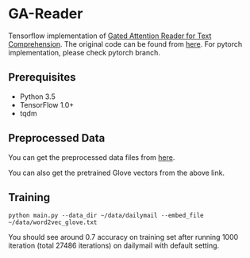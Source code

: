 # GA-Reader
Tensorflow implementation of [Gated Attention Reader for Text Comprehension](https://arxiv.org/abs/1606.01549). The original code can be found from [here](https://github.com/bdhingra/ga-reader). For pytorch implementation, please check pytorch branch.

## Prerequisites
- Python 3.5
- TensorFlow 1.0+
- tqdm

## Preprocessed Data
You can get the preprocessed data files from [here](https://drive.google.com/drive/folders/0B7aCzQIaRTDUZS1EWlRKMmt3OXM?usp=sharing). 

You can also get the pretrained Glove vectors from the above link.

## Training

```
python main.py --data_dir ~/data/dailymail --embed_file ~/data/word2vec_glove.txt
```

You should see around 0.7 accuracy on training set after running 1000 iteration (total 27486 iterations) on dailymail with default setting.